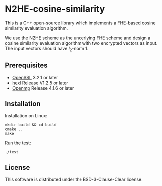 # N2HE-cosine-similarity
This is a C++ open-source library which implements a FHE-based cosine similarity evaluation algorithm. 

We use the N2HE scheme as the underlying FHE scheme and design a cosine similarity evaluation algorithm with two encrypted vectors as input. 
The input vectors should have $l_2$-norm $1$. 


## Prerequisites
- [OpenSSL](https://www.openssl.org/) 3.2.1 or later
- [hexl](https://github.com/intel/hexl) Release V1.2.5 or later
- [Openmp](https://www.openmp.org) Release 4.1.6 or later

## Installation
Installation on Linux:  

```
mkdir build && cd build
cmake ..
make
```

Run the test: 
```
./test
```

## License
This software is distributed under the BSD-3-Clause-Clear license. 
